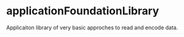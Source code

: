 # applicationFoundationLibrary
Applicaiton library of very basic approches to read and encode data.
